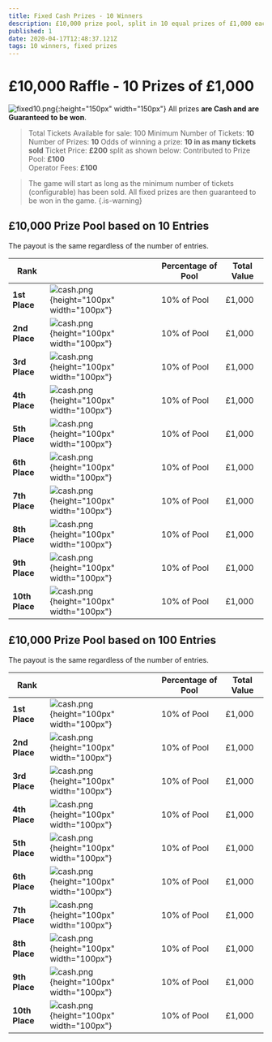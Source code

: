 ```yaml
---
title: Fixed Cash Prizes - 10 Winners
description: £10,000 prize pool, split in 10 equal prizes of £1,000 each
published: 1
date: 2020-04-17T12:48:37.121Z
tags: 10 winners, fixed prizes
---
```


# £10,000 Raffle - 10 Prizes of £1,000

![fixed10.png](/fixed10.png){:height="150px" width="150px"}
All prizes **are Cash and are Guaranteed to be won**.


>Total Tickets Available for sale: 100
Minimum Number of Tickets: **10**
Number of Prizes: **10**
Odds of winning a prize: **10 in as many tickets sold** 
Ticket Price: **£200** split as shown below:
Contributed to Prize Pool: **£100**  
Operator Fees: **£100**




> The game will start as long as the minimum number of tickets (configurable) has been sold. All fixed prizes are then guaranteed to be won in the game. 
{.is-warning}

## £10,000 Prize Pool based on 10 Entries

The payout is the same regardless of the number of entries.

| Rank     |   | Percentage of Pool | Total Value      |        
|---------------|---------|----------------------------------|--|
| **1st Place**   | ![cash.png](/cash.png){height="100px" width="100px"} |      10% of Pool            | £1,000        |           
| **2nd Place**     |![cash.png](/cash.png){height="100px" width="100px"}  | 10% of Pool            | £1,000             |        
| **3rd Place**      | ![cash.png](/cash.png){height="100px" width="100px"}  | 10% of Pool                        | £1,000     |    
| **4th Place**     |![cash.png](/cash.png){height="100px" width="100px"}   | 10% of Pool                       | £1,000       |      
| **5th  Place**     |![cash.png](/cash.png){height="100px" width="100px"}   | 10% of Pool                      | £1,000       |    
| **6th  Place**     |![cash.png](/cash.png){height="100px" width="100px"}   | 10% of Pool                      | £1,000       |    
| **7th  Place**     |![cash.png](/cash.png){height="100px" width="100px"}   | 10% of Pool                      | £1,000       |    
| **8th  Place**     |![cash.png](/cash.png){height="100px" width="100px"}   | 10% of Pool                      | £1,000       |    
| **9th  Place**     |![cash.png](/cash.png){height="100px" width="100px"}   | 10% of Pool                      | £1,000       |    
| **10th  Place**     |![cash.png](/cash.png){height="100px" width="100px"}   | 10% of Pool                      | £1,000       |    


## £10,000 Prize Pool based on 100 Entries

The payout is the same regardless of the number of entries.

| Rank     |   | Percentage of Pool | Total Value      |        
|---------------|---------|----------------------------------|--|
| **1st Place**   | ![cash.png](/cash.png){height="100px" width="100px"} |      10% of Pool            | £1,000        |           
| **2nd Place**     |![cash.png](/cash.png){height="100px" width="100px"}  | 10% of Pool            | £1,000             |        
| **3rd Place**      | ![cash.png](/cash.png){height="100px" width="100px"}  | 10% of Pool                        | £1,000     |    
| **4th Place**     |![cash.png](/cash.png){height="100px" width="100px"}   | 10% of Pool                       | £1,000       |      
| **5th  Place**     |![cash.png](/cash.png){height="100px" width="100px"}   | 10% of Pool                      | £1,000       |    
| **6th  Place**     |![cash.png](/cash.png){height="100px" width="100px"}   | 10% of Pool                      | £1,000       |    
| **7th  Place**     |![cash.png](/cash.png){height="100px" width="100px"}   | 10% of Pool                      | £1,000       |    
| **8th  Place**     |![cash.png](/cash.png){height="100px" width="100px"}   | 10% of Pool                      | £1,000       |    
| **9th  Place**     |![cash.png](/cash.png){height="100px" width="100px"}   | 10% of Pool                      | £1,000       |    
| **10th  Place**     |![cash.png](/cash.png){height="100px" width="100px"}   | 10% of Pool                      | £1,000       |    
